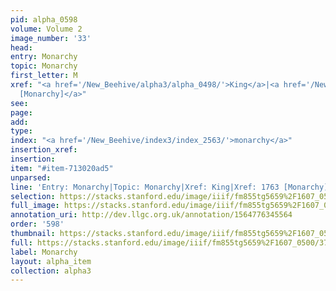 ```yaml
---
pid: alpha_0598
volume: Volume 2
image_number: '33'
head: 
entry: Monarchy
topic: Monarchy
first_letter: M
xref: "<a href='/New_Beehive/alpha3/alpha_0498/'>King</a>|<a href='/New_Beehive/toc/toc2_341/'>1763
  [Monarchy]</a>"
see: 
page: 
add: 
type: 
index: "<a href='/New_Beehive/index3/index_2563/'>monarchy</a>"
insertion_xref: 
insertion: 
item: "#item-713020ad5"
unparsed: 
line: 'Entry: Monarchy|Topic: Monarchy|Xref: King|Xref: 1763 [Monarchy]|Index: monarchy|#item-713020ad5'
selection: https://stacks.stanford.edu/image/iiif/fm855tg5659%2F1607_0500/375,2630,2989,425/full/0/default.jpg
full_image: https://stacks.stanford.edu/image/iiif/fm855tg5659%2F1607_0500/full/full/0/default.jpg
annotation_uri: http://dev.llgc.org.uk/annotation/1564776345564
order: '598'
thumbnail: https://stacks.stanford.edu/image/iiif/fm855tg5659%2F1607_0500/375,2630,600,180/250,/0/default.jpg
full: https://stacks.stanford.edu/image/iiif/fm855tg5659%2F1607_0500/375,2630,2989,425/full/0/default.jpg
label: Monarchy
layout: alpha_item
collection: alpha3
---
```

